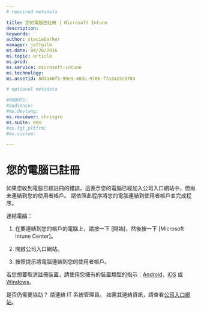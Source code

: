 ```yaml
---
# required metadata

title: 您的電腦已註冊 | Microsoft Intune
description:
keywords:
author: staciebarker
manager: jeffgilb
ms.date: 04/28/2016
ms.topic: article
ms.prod:
ms.service: microsoft-intune
ms.technology:
ms.assetid: 8d3a40f5-99e9-48dc-9706-f7a3a23e5704

# optional metadata

#ROBOTS:
#audience:
#ms.devlang:
ms.reviewer: chrisgre
ms.suite: ems
#ms.tgt_pltfrm:
#ms.custom:

---
```



# 您的電腦已註冊

如果您收到電腦已經註冊的錯誤，這表示您的電腦已經加入公司入口網站中，但尚未連結到您的使用者帳戶。 請依照此程序將您的電腦連結到使用者帳戶並完成程序。  

連結電腦：

1.  在要連結到您的帳戶的電腦上，請按一下 [開始]，然後按一下 [Microsoft Intune Center]。

2.  開啟公司入口網站。

3.  按照提示將電腦連結到您的使用者帳戶。

若您想要取消註冊裝置，請使用您擁有的裝置類型的指示︰[Android](unenroll-your-device-from-intune-android.md)、[iOS](unenroll-your-device-from-intune-ios.md) 或 [Windows](unenroll-your-device-from-intune-windows.md)。

是否仍需要協助？ 請連絡 IT 系統管理員。 如需其連絡資訊，請查看[公司入口網站](http://portal.manage.microsoft.com)。

<!--HONumber=Jun16_HO2-->


